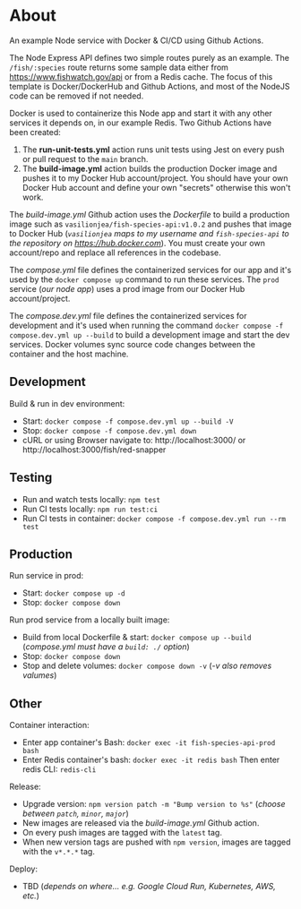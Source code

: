 # About
An example Node service with Docker & CI/CD using Github Actions. 

The Node Express API defines two simple routes purely as an example. The `/fish/:species` route returns some sample data either from https://www.fishwatch.gov/api or from a Redis cache. The focus of this template is Docker/DockerHub and Github Actions, and most of the NodeJS code can be removed if not needed.

Docker is used to containerize this Node app and start it with any other services it depends on, in our example Redis. Two Github Actions have been created:
1. The **run-unit-tests.yml** action runs unit tests using Jest on every push or pull request to the `main` branch.
2. The **build-image.yml** action builds the production Docker image and pushes it to my Docker Hub account/project. You should have your own Docker Hub account and define your own "secrets" otherwise this won't work. 

The _build-image.yml_ Github action uses the _Dockerfile_ to build a production image such as `vasilionjea/fish-species-api:v1.0.2` and pushes that image to Docker Hub (_`vasilionjea` maps to my username and `fish-species-api` to the repository on https://hub.docker.com_). You must create your own account/repo and replace all references in the codebase.

The _compose.yml_ file defines the containerized services for our app and it's used by the `docker compose up` command to run these services. The `prod` service (_our node app_) uses a prod image from our Docker Hub account/project.

The _compose.dev.yml_ file defines the containerized services for development and it's used when running the command `docker compose -f compose.dev.yml up --build` to build a development image and start the dev services. Docker volumes sync source code changes between the container and the host machine.

## Development 
Build & run in dev environment: 
* Start: `docker compose -f compose.dev.yml up --build -V`
* Stop: `docker compose -f compose.dev.yml down`
* cURL or using Browser navigate to: http://localhost:3000/ or http://localhost:3000/fish/red-snapper

## Testing 
* Run and watch tests locally: `npm test`
* Run CI tests locally: `npm run test:ci`
* Run CI tests in container: `docker compose -f compose.dev.yml run --rm test`

## Production
Run service in prod: 
* Start: `docker compose up -d`
* Stop: `docker compose down`

Run prod service from a locally built image: 
* Build from local Dockerfile & start: `docker compose up --build` (_compose.yml must have a `build: ./` option_)
* Stop: `docker compose down`
* Stop and delete volumes: `docker compose down -v` (_-v also removes valumes_)

## Other
Container interaction: 
* Enter app container's Bash: `docker exec -it fish-species-api-prod bash`
* Enter Redis container's bash: `docker exec -it redis bash` Then enter redis CLI: `redis-cli`

Release: 
* Upgrade version: `npm version patch -m "Bump version to %s"` (_choose between `patch`, `minor`, `major`_)
* New images are released via the _build-image.yml_ Github action.
* On every push images are tagged with the `latest` tag.
* When new version tags are pushed with `npm version`, images are tagged with the `v*.*.*` tag.

Deploy: 
* TBD (_depends on where... e.g. Google Cloud Run, Kubernetes, AWS, etc._)
